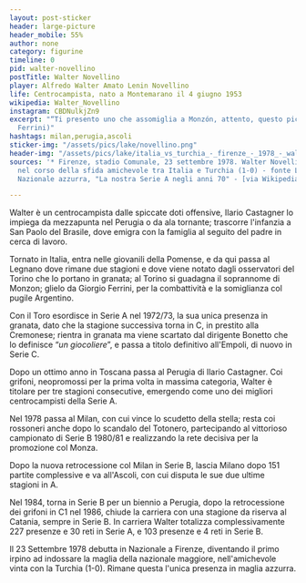 ```yaml
---
layout: post-sticker
header: large-picture
header_mobile: 55%
author: none
category: figurine
timeline: 0
pid: walter-novellino
postTitle: Walter Novellino
player: Alfredo Walter Amato Lenin Novellino
life: Centrocampista, nato a Montemarano il 4 giugno 1953
wikipedia: Walter_Novellino
instagram: CBDNulkjZn9
excerpt: "“Ti presento uno che assomiglia a Monzón, attento, questo picchia.” (Giorgio
  Ferrini)"
hashtags: milan,perugia,ascoli
sticker-img: "/assets/pics/lake/novellino.png"
header-img: "/assets/pics/lake/italia_vs_turchia_-_firenze_-_1978_-_walter_novellino.jpg"
sources: '* Firenze, stadio Comunale, 23 settembre 1978. Walter Novellino in azione
  nel corso della sfida amichevole tra Italia e Turchia (1-0) - fonte Le partite della
  Nazionale azzurra, "La nostra Serie A negli anni 70" - [via Wikipedia]()'

---
```

Walter è un centrocampista dalle spiccate doti offensive, Ilario Castagner lo impiega da mezzapunta nel Perugia o da ala tornante; trascorre l'infanzia a San Paolo del Brasile, dove emigra con la famiglia al seguito del padre in cerca di lavoro.

Tornato in Italia, entra nelle giovanili della Pomense, e da qui passa al Legnano dove rimane due stagioni e dove viene notato dagli osservatori del Torino che lo portano in granata; al Torino si guadagna il soprannome di Monzon; glielo da Giorgio Ferrini, per la combattività e la somiglianza col pugile Argentino.

Con il Toro esordisce in Serie A nel 1972/73, la sua unica presenza in granata, dato che la stagione successiva torna in C, in prestito alla Cremonese; rientra in granata ma viene scartato dal dirigente Bonetto che lo definisce “_un giocoliere_”, e passa a titolo definitivo all'Empoli, di nuovo in Serie C.

Dopo un ottimo anno in Toscana passa al Perugia di Ilario Castagner. Coi grifoni, neopromossi per la prima volta in massima categoria, Walter è titolare per tre stagioni consecutive, emergendo come uno dei migliori centrocampisti della Serie A.

Nel 1978 passa al Milan, con cui vince lo scudetto della stella; resta coi rossoneri anche dopo lo scandalo del Totonero, partecipando al vittorioso campionato di Serie B 1980/81 e realizzando la rete decisiva per la promozione col Monza.

Dopo la nuova retrocessione col Milan in Serie B, lascia Milano dopo 151 partite complessive e va all'Ascoli, con cui disputa le sue due ultime stagioni in A.

Nel 1984, torna in Serie B per un biennio a Perugia, dopo la retrocessione dei grifoni in C1 nel 1986, chiude la carriera con una stagione da riserva al Catania, sempre in Serie B. In carriera Walter totalizza complessivamente 227 presenze e 30 reti in Serie A, e 103 presenze e 4 reti in Serie B.

  
Il 23 Settembre 1978 debutta in Nazionale a Firenze, diventando il primo irpino ad indossare la maglia della nazionale maggiore, nell'amichevole vinta con la Turchia (1-0). Rimane questa l'unica presenza in maglia azzurra.